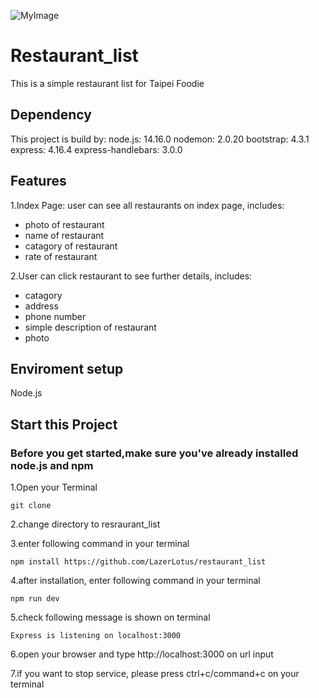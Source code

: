 ![MyImage](https://scontent.ftpe3-1.fna.fbcdn.net/v/t39.30808-6/308599184_5461817890579845_1821577472467816282_n.jpg?_nc_cat=104&ccb=1-7&_nc_sid=730e14&_nc_ohc=zrqJZgB_QA0AX82Yp2N&_nc_ht=scontent.ftpe3-1.fna&oh=00_AT-dyy5flZaewU5Muyt90GOBMRAoZpxsuuR-uitxXkERlw&oe=633F44AA)
# Restaurant_list
This is a simple restaurant list for Taipei Foodie
##  Dependency
This project is build by: node.js: 14.16.0 nodemon: 2.0.20 bootstrap: 4.3.1 express: 4.16.4 express-handlebars: 3.0.0
##  Features
1.Index Page: user can see all restaurants on index page, includes:
 * photo of restaurant
 * name of restaurant
 * catagory of restaurant
 * rate of restaurant


2.User can click restaurant to see further details, includes:
 * catagory
 * address
 * phone number
 * simple description of restaurant
 * photo
## Enviroment setup
Node.js
## Start this Project
### Before you get started,make sure you've already installed node.js and npm
1.Open your Terminal
```
git clone 
```
2.change directory to resraurant_list

3.enter following command in your terminal
```
npm install https://github.com/LazerLotus/restaurant_list
```
4.after installation, enter following command in your terminal
```
npm run dev
```
5.check following message is shown on terminal
```
Express is listening on localhost:3000
```
6.open your browser and type http://localhost:3000 on url input

7.if you want to stop service, please press ctrl+c/command+c on your terminal

